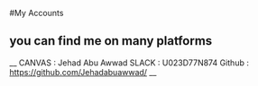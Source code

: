 

#My Accounts
## you can find me on many platforms
__
CANVAS : Jehad Abu Awwad
SLACK :  U023D77N874
Github : https://github.com/Jehadabuawwad/
__
